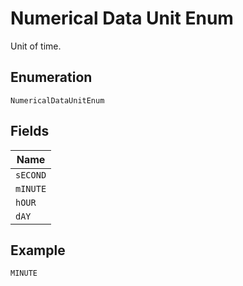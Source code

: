 
# Numerical Data Unit Enum

Unit of time.

## Enumeration

`NumericalDataUnitEnum`

## Fields

| Name |
|  --- |
| `sECOND` |
| `mINUTE` |
| `hOUR` |
| `dAY` |

## Example

```
MINUTE
```

